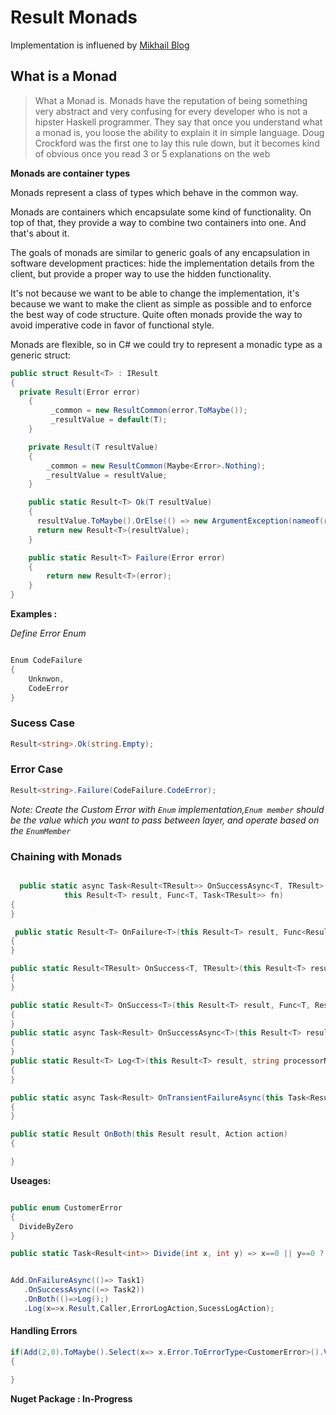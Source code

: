 # Result Monads

Implementation is influened by [Mikhail Blog](https://mikhail.io/2016/01/monads-explained-in-csharp/")

## What is a Monad

>What a Monad is. Monads have the reputation of being something very abstract and very confusing for every developer who is not a hipster Haskell programmer. They say that once you understand what a monad is, you loose the ability to explain it in simple language. Doug Crockford was the first one to lay this rule down, but it becomes kind of obvious once you read 3 or 5 explanations on the web

__Monads are container types__

Monads represent a class of types which behave in the common way.

Monads are containers which encapsulate some kind of functionality. On top of that, they provide a way to combine two containers into one. And that's about it.

The goals of monads are similar to generic goals of any encapsulation in software development practices: hide the implementation details from the client, but provide a proper way to use the hidden functionality.

It's not because we want to be able to change the implementation, it's because we want to make the client as simple as possible and to enforce the best way of code structure. Quite often monads provide the way to avoid imperative code in favor of functional style.

Monads are flexible, so in C# we could try to represent a monadic type as a generic struct:

```C#
public struct Result<T> : IResult
{
  private Result(Error error)
    {
         _common = new ResultCommon(error.ToMaybe());
         _resultValue = default(T);
    }

    private Result(T resultValue)
    {
        _common = new ResultCommon(Maybe<Error>.Nothing);
        _resultValue = resultValue;
    }

    public static Result<T> Ok(T resultValue)
    {
      resultValue.ToMaybe().OrElse(() => new ArgumentException(nameof(resultValue)));
      return new Result<T>(resultValue);
    }

    public static Result<T> Failure(Error error)
    {
        return new Result<T>(error);
    }
}

```

__Examples :__

_Define Error Enum_

```C#

Enum CodeFailure
{
    Unknwon,
    CodeError
}

```

### Sucess Case

```C#
Result<string>.Ok(string.Empty);
```

### Error Case

```C#
Result<string>.Failure(CodeFailure.CodeError);
```

_Note: Create the Custom Error with ```Enum``` implementation,```Enum member``` should be the value which you want to pass between layer, and operate based on the ```EnumMember```_

### Chaining with Monads

```C#

  public static async Task<Result<TResult>> OnSuccessAsync<T, TResult>(
            this Result<T> result, Func<T, Task<TResult>> fn)
{
}

 public static Result<T> OnFailure<T>(this Result<T> result, Func<Result<T>> fn)
{
}

public static Result<TResult> OnSuccess<T, TResult>(this Result<T> result, Func<T, Result<TResult>> fn)
{
}

public static Result<T> OnSuccess<T>(this Result<T> result, Func<T, Result> fn)
{
}
public static async Task<Result> OnSuccessAsync<T>(this Result<T> result, Func<T, Task<Result>> fn)
{
}
public static Result<T> Log<T>(this Result<T> result, string processorName, Action<string, T> successLog, Action<string, Error> errorLog)
{
}

public static async Task<Result> OnTransientFailureAsync(this Task<Result> resultTask, Func<Task<Result>> fn)
{
}

public static Result OnBoth(this Result result, Action action)
{

}

```

__Useages:__

```C#

public enum CustomerError
{
  DivideByZero
}

public static Task<Result<int>> Divide(int x, int y) => x==0 || y==0 ? Result<int>.Failure(Error.Create(CustomerError.DivideByZero)): Result<int>.Ok(x / y);


Add.OnFailureAsync(()=> Task1)
   .OnSuccessAsync((=> Task2))
   .OnBoth(()=>Log();)
   .Log(x=>x.Result,Caller,ErrorLogAction,SucessLogAction);

```

#### Handling Errors

```C#
if(Add(2,0).ToMaybe().Select(x=> x.Error.ToErrorType<CustomerError>().Value == CustomerError.DivideByZero).Value)
{

}
```

**Nuget Package : In-Progress**